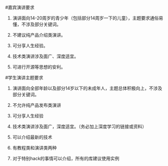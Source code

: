 #嘉宾演讲要求

1. 演讲面向14-20周岁的青少年（包括部分14周岁一下的儿童），主题要求通俗易懂，不涉及部分关键词。

2. 不建议纯产品介绍类演讲。

3. 可分享人生经验。

4. 技术类演讲涉及面广、深度适宜。

5. 可进行开源等思想的安利。

#学生演讲主题要求

1. 演讲面向全部年龄以及部分14岁以下的未成年人，主题总体积极向上，不涉及部分关键词。

2. 不允许纯产品发布类演讲

3. 可分享人生经验

4. 技术类演讲涉及面广，深度适宜。（务必加上深度学习的链接或资料）

5. 可以介绍最新的技术

6. 有教程类和演讲类两种

7. 对于特别hack的事情可以介绍，所有的库建议使用实例
